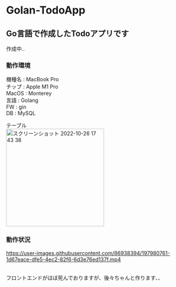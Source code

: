 # Golan-TodoApp
## Go言語で作成したTodoアプリです
作成中..

### 動作環境
機種名 : MacBook Pro<br>
チップ : Apple M1 Pro<br>
MacOS : Monterey<br>
言語 : Golang<br>
FW : gin<br>
DB : MySQL<br>

テーブル<br>
<img width="265" alt="スクリーンショット 2022-10-26 17 43 38" src="https://user-images.githubusercontent.com/86938394/197978878-ef770fae-6c8e-458a-a628-f7d2fde74469.png"><br>

### 動作状況



https://user-images.githubusercontent.com/86938394/197980761-1d67eace-dfe5-4ec2-82f6-6d3e76ed137f.mp4


<br>
フロントエンドがほぼ死んでおりますが、後々ちゃんと作ります、、
